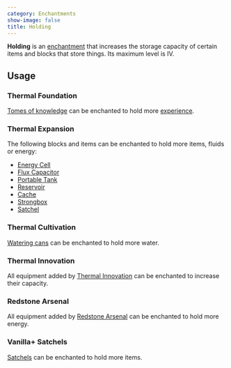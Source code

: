```yaml
---
category: Enchantments
show-image: false
title: Holding
---
```


**Holding** is an [enchantment](https://minecraft.gamepedia.com/Enchanting) that
increases the storage capacity of certain items and blocks that store things.
Its maximum level is IV.


Usage
-----

### Thermal Foundation
[Tomes of knowledge](../../thermal-foundation/tome-of-knowledge/) can be
enchanted to hold more [experience](https://minecraft.gamepedia.com/Experience).

### Thermal Expansion
The following blocks and items can be enchanted to hold more items, fluids or
energy:

* [Energy Cell](../../thermal-expansion/energy-cell/)
* [Flux Capacitor](../../thermal-expansion/flux-capacitor/)
* [Portable Tank](../../thermal-expansion/portable-tank/)
* [Reservoir](../../thermal-expansion/reservoir/)
* [Cache](../../thermal-expansion/cache/)
* [Strongbox](../../thermal-expansion/strongbox/)
* [Satchel](../../thermal-expansion/satchel/)

### Thermal Cultivation
[Watering cans](../../thermal-cultivation/watering-can/) can be enchanted to
hold more water.

### Thermal Innovation
All equipment added by [Thermal Innovation](../../thermal-innovation/) can be
enchanted to increase their capacity.

### Redstone Arsenal
All equipment added by [Redstone Arsenal](../../redstone-arsenal/) can be
enchanted to hold more energy.

### Vanilla+ Satchels
[Satchels](../../vanillaplus-satchels/satchel/) can be enchanted to hold more
items.
